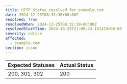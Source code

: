 ```yaml
---
title: HTTP Status resolved for example.com
date: 2024-12-25T08:32:38+00:00Z
resolved: True
resolvedWhen: 2024-12-25T08:32:38+00:00Z
resolvedStartTime: 2024-10-25T21:09:43.191474+00:00
severity: notice
affected:
  - example.com
section: issue
---
```


| Expected Statuses | Actual Status  |
|-------------------|----------------|
| 200, 301, 302 | 200 |
